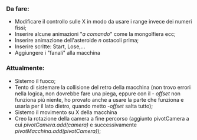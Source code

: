 ### Da fare:

* Modificare il controllo sulle X in modo da usare i range invece dei numeri fissi;
* Inserire alcune animazioni  "*a comando*" come la mongolfiera ecc;
* Inserire animazione dell'asteroide *n* ostacoli prima;
* Inserire scritte: Start, Lose,...
* Aggiungere i "fanali" alla macchina

### Attualmente:
* Sistemo il fuoco;
* Tento di sistemare la collisione del retro della macchina (non trovo errori nella logica, non dovrebbe fare una piega, eppure con il *- offset* non funziona più niente, ho provato anche a usare la parte che funziona e usarla per il lato dietro, quando metto *-offset* salta tutto);
* Sistemo il movimento su X della macchina
* Creo la rotazione della camera a fine percorso (aggiunto pivotCamera a cui *pivotCamera.add(camera)* e successivamente *pivotMacchina.add(pivotCamera)*);
